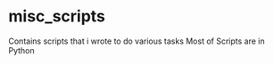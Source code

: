 misc_scripts
============

Contains scripts that i wrote to do various tasks
Most of Scripts are in Python

